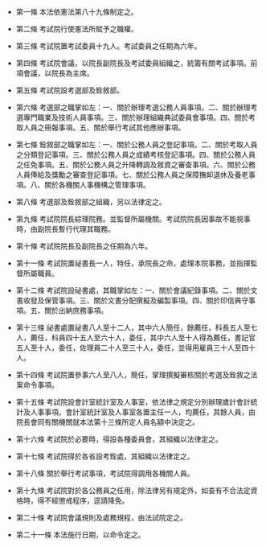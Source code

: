 * 第一條 本法依憲法第八十九條制定之。

* 第二條 考試院行使憲法所賦予之職權。

* 第三條 考試院置考試委員十九人。考試委員之任期為六年。

* 第四條 考試院會議，以院長副院長及考試委員組織之，統籌有關考試事項。前項會議，以院長為主席。

* 第五條 考試院設考選部及銓敘部。

* 第六條 考選部之職掌如左：一、關於辦理考選公務人員事項。二、關於辦理考選專門職業及技術人員事項。三、關於辦理組織典試委員會事項。四、關於考取人員之冊報事項。五、關於舉行考試其他應辦事項。

* 第七條 銓敘部之職掌如左：一、關於公務人員之登記事項。二、關於考取人員之分類登記事項。三、關於公務人員之成績考核登記事項。四、關於公務人員之任免事項。五、關於公務人員之升降轉調及敘資之審查事項。六、關於公務人員俸給及獎勵之審查登記事項。七、關於公務人員之保障撫卹退休及養老事項。八、關於各機關人事機構之管理事項。

* 第八條 考選部及銓敘部之組織，另以法律定之。

* 第九條 考試院院長綜理院務。並監督所屬機關。考試院院長因事故不能視事時，由副院長暫行代理其職務。

* 第十條 考試院院長及副院長之任期為六年。

* 第十一條 考試院置祕書長一人，特任，承院長之命，處理本院事務，並指揮監督所屬職員。

* 第十二條 考試院設祕書處，其職掌如左：一、關於會議紀錄事項。二、關於文書收發及保管事項。三、關於文書分配撰擬及編製事項。四、關於印信典守事項。五、關於出納庶務事項。

* 第十三條 祕書處置祕書八人至十二人，其中六人簡任，餘薦任，科長五人至七人，薦任，科員四十五人至六十人，委任，其中六人至十人得為薦任，書記官五人至十人，委任，佐理員二十人至三十人，委任，並得用雇員三十人至四十人。

* 第十四條 考試院置參事六人至八人，簡任，掌理撰擬審核關於考選及銓敘之法案命令事項。

* 第十五條 考試院設會計室統計室及人事室，依法律之規定分別辦理歲計會計統計及人事事項。會計室統計室及人事室各置主任一人，均薦任，其餘人員，由院長會同有關機關就本法第十三條所定人員名額中決定之。

* 第十六條 考試院於必要時，得設各種委員會，其組織以法律定之。

* 第十七條 考試院得於各省設考銓處，其組織以法律定之。

* 第十八條 關於舉行考試事項，考試院得調用各機關人員。

* 第十九條 考試院對於各公務員之任用，除法律另有規定外，如查有不合法定資格時，得不經懲戒程序，逕請降免。

* 第二十條 考試院會議規則及處務規程，由法試院定之。

* 第二十一條 本法施行日期，以命令定之。

